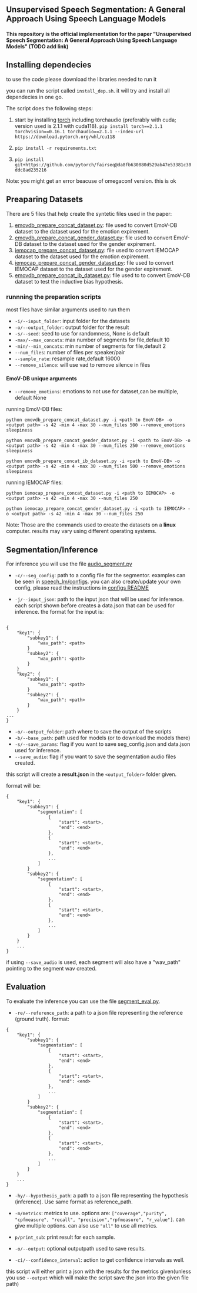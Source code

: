 ##  Unsupervised Speech Segmentation: A General Approach Using Speech Language Models
#### This repository is the official implementation for the paper "Unsupervised Speech Segmentation: A General Approach Using Speech Language Models" (TODO add link)

## Installing dependecies

to use the code please download the libraries needed to run it

you can run the script called ```install_dep.sh```. it will try and install all dependecies in one go.  

The script does the following steps:

1. start by installing [torch](https://pytorch.org/) including torchaudio (preferably with cuda; version used is 2.1.1 with cuda118). 
`pip install torch==2.1.1 torchvision==0.16.1 torchaudio==2.1.1 --index-url https://download.pytorch.org/whl/cu118`

2. `pip install -r requirements.txt`

3. `pip install git+https://github.com/pytorch/fairseq@da8fb630880d529ab47e53381c30ddc8ad235216`

Note: you might get an error beacuse of omegaconf version. this is ok

## Preaparing Datasets

There are 5 files that help create the syntetic files used in the paper:

1. [emovdb_prepare_concat_dataset.py](emovdb_prepare_concat_dataset.py): file used to convert EmoV-DB dataset to the dataset used for the emotion expirement.
2. [emovdb_prepare_concat_gender_dataset.py](emovdb_prepare_concat_gender_dataset.py): file used to convert EmoV-DB dataset to the dataset used for the gender expirement.
3. [iemocap_prepare_concat_dataset.py](iemocap_prepare_concat_dataset.py): file used to convert IEMOCAP dataset to the dataset used for the emotion expirement.
4. [iemocap_prepare_concat_gender_dataset.py](emovdb_prepare_concat_gender_dataset.py): file used to convert IEMOCAP dataset to the dataset used for the gender expirement.
5. [emovdb_prepare_concat_ib_dataset.py](emovdb_prepare_concat_ib_dataset.py): file used to to convert EmoV-DB dataset to test the inductive bias hypothesis.

### runnning the preparation scripts
most files have similar arguments used to run them

- ```-i/--input_folder```: input folder for the datasets
- ```-o/--output_folder```: output folder for the result
- ```-s/--seed```: seed to use for randomness, None is default
- ```-max/--max_concats```: max number of segments for file,default 10
- ```-min/--min_concats```: min number of segments for file,default 2
- ```--num_files```: number of files per speaker/pair
- ```--sample_rate```: resample rate,default 16000
- ```--remove_silence```: will use vad to remove silence in files

#### EmoV-DB unique arguments
- ```--remove_emotions```: emotions to not use for dataset,can be multiple, default None

running EmoV-DB files:

```python emovdb_prepare_concat_dataset.py -i <path to EmoV-DB> -o <output path> -s 42 -min 4 -max 30 --num_files 500 --remove_emotions sleepiness```

```python emovdb_prepare_concat_gender_dataset.py -i <path to EmoV-DB> -o <output path> -s 42 -min 4 -max 30 --num_files 250 --remove_emotions sleepiness```

```python emovdb_prepare_concat_ib_dataset.py -i <path to EmoV-DB> -o <output path> -s 42 -min 4 -max 30 --num_files 500 --remove_emotions sleepiness```

running IEMOCAP files:

```python iemocap_prepare_concat_dataset.py -i <path to IEMOCAP> -o <output path> -s 42 -min 4 -max 30 --num_files 250```

```python iemocap_prepare_concat_gender_dataset.py -i <path to IEMOCAP> -o <output path> -s 42 -min 4 -max 30 --num_files 250```

Note: Those are the commands used to create the datasets on a <strong>linux</strong> computer. results may vary using different operating systems.

## Segmentation/Inference

For inference you will use the file [audio_segment.py](audio_segment.py)

- ```-c/--seg_config```: path to a config file for the segmentor. examples can be seen in [speech_lm/configs](speech_lm/configs). you can also create/update your own config, please read the instructions in [configs README](speech_lm/configs/README.md) 

- ```-j/--input_json```: path to the input json that will be used for inference. each script shown before creates a data.json that can be used for inference. the format for the input is:

```

{
    "key1": {
        "subkey1": {
            "wav_path": <path>
        }
        "subkey2": {
            "wav_path": <path>
        }
    }
    "key2": {
        "subkey1": {
            "wav_path": <path>
        }
        "subkey2": {
            "wav_path": <path>
        }
    }
...
}
```

- `-o/--output_folder`: path where to save the output of the scripts
- `-b/--base_path`: path used for models (or to download the models there)
- `-s/--save_params`: flag if you want to save seg_config.json and data.json used for inference. 
- `--save_audio`: flag if you want to save the segmentation audio files created.

this script will create a <strong>result.json</strong> in the `<output_folder>` folder given.

format will be:

```
{
    "key1": {
        "subkey1": {
            "segmentation": [
                {
                    "start": <start>,
                    "end": <end>
                },
                {
                    "start": <start>,
                    "end": <end>
                },
                ...
            ]
        }
        "subkey2": {
            "segmentation": [
                {
                    "start": <start>,
                    "end": <end>
                },
                {
                    "start": <start>,
                    "end": <end>
                },
                ...
            ]
        }
    }
    ...
}
```
if using `--save_audio` is used, each segment will also have a "wav_path" pointing to the segment wav created.

## Evaluation

To evaluate the inference you can use the file [segment_eval.py](segment_eval.py).

- `-re/--reference_path`: a path to a json file representing the reference (ground truth). format:
```
{
    "key1": {
        "subkey1": {
            "segmentation": [
                {
                    "start": <start>,
                    "end": <end>
                },
                {
                    "start": <start>,
                    "end": <end>
                },
                ...
            ]
        }
        "subkey2": {
            "segmentation": [
                {
                    "start": <start>,
                    "end": <end>
                },
                {
                    "start": <start>,
                    "end": <end>
                },
                ...
            ]
        }
    }
    ...
}
```
- `-hy/--hypothesis_path`: a path to a json file representing the hypothesis (inference). Use same format as reference_path.

- `-m/metrics`: metrics to use. options are: `["coverage","purity", "cpfmeasure", "recall", "precision","rpfmeasure", "r_value"]`. can give multiple options. can also use `"all"` to use all metrics.

- `p/print_sub`: print result for each sample.

- `-o/--output`: optional outputpath used to save results.

- `-ci/--confidence_interval`: action to get confidence intervals as well.

this script will either print a json with the results for the metrics given(unless you use `--output` which will make the script save the json into the given file path)
